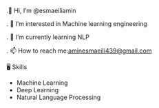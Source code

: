 
.👋 Hi, I’m @esmaeiliamin

. 👀 I’m interested in Machine learning engineering

. 🌱 I’m currently learning NLP

. 📫 How to reach me:aminesmaeili439@gmail.com


🖥 Skills

- Machine Learning
- Deep Learning
- Natural Language Processing

  

<!---
esmaeiliamin/esmaeiliamin is a ✨ special ✨ repository because its `README.md` (this file) appears on your GitHub profile.
You can click the Preview link to take a look at your changes.
--->
